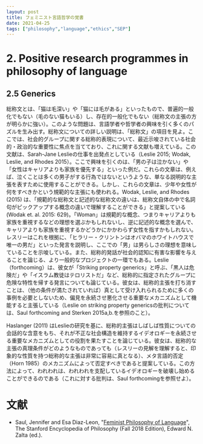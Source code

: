 ```yaml
---
layout: post
title: フェミニスト言語哲学の覚書
date: 2021-04-25
tags: ["philosophy","language","ethics","SEP"]
---
```


# 2. Positive research programmes in philosophy of language
## 2.5 Generics
総称文とは、「猫は毛深い」や「猫には毛がある」といったもので、普遍的一般化でもない（毛のない猫もいる）し、存在的一般化でもない（総称文の主張の方が明らかに強い）。このような問題は、言語学者や哲学者の興味を引く多くのパズルを生み出す。総称文についての詳しい説明は、「総称文」の項目を見よ。ここでは、社会的グループに関する総称的表現について、最近示唆されている社会的・政治的な重要性に焦点を当てており、これに関する文献も増えている。この文献は、Sarah-Jane Leslieの仕事を出発点としている（Leslie 2015; Wodak, Leslie, and Rhodes 2015）。ここで興味を引くのは、「男の子は泣かない」や「女性はキャリアよりも家族を優先する」といった例だ。これらの文章は、例えば、泣くことは多くの男子がする行為ではないというような、単なる説明的な主張を表すために使用することができる。しかし、これらの文章は、少年や女性が何をすべきかという規範的な主張にも使われる。Wodak, Leslie, and Rhodes (2015) は、「規範的な総称文と記述的な総称文の違いは、総称文自体の中で名詞句がピックアップする概念の違いで理解することができる」と提案している (Wodak et. al. 2015: 629)。「Woman」は規範的な概念、つまりキャリアよりも家族を重視するなどの理想を選ぶかもしれないし、逆に記述的な概念を選んで、キャリアよりも家族を重視するかどうかにかかわらず女性を指すかもしれない。レスリーはこれを根拠に、「ヒラリー・クリントンはオバマのホワイトハウスで唯一の男だ」といった発言を説明し、ここでの「男」は男らしさの理想を意味していることを示唆している。また、総称的発話が社会的認知に有害な影響を与えることを論じる、より一般的なプロジェクトの一環でもある。Leslie（forthcoming）は、彼女が「Striking property generics」と呼ぶ、「黒人は危険だ」や「イスラム教徒はテロリストだ」など、総称的に指定されたグループに危険な特性を帰する発言についても論じている。彼女は、総称的主張を打ち消すことは、（他の条件が満たされていれば）真として受け入れられるために多くの事例を必要としないため、偏見を永続させ悪化させる重要なメカニズムとして機能すると主張している（Leslie on striking property genericsの批判については、Saul forthcoming and Sterken 2015a,b.を参照のこと）。

Haslanger (2011) はLeslieの研究を基に、総称的主張はしばしば性質についての会話的な含意をもち、それが不正な社会構造を維持するイデオロギーを永続させる重要なメカニズムとしての役割を果たすことを論じている。彼女は、総称的な主張の真理条件がどのようなものであっても（レスリーの見解を理解すると、印象的な性質を持つ総称的な主張は非常に容易に真となる）、メタ言語的否定（Horn 1985）のメカニズムによって否定すべきであると提案している。この方法によって、われわれは、われわれを支配しているイデオロギーを破壊し始めることができるのである（これに対する批判は、Saul forthcomingを参照せよ）。


# 文献
- Saul, Jennifer and Esa Diaz-Leon, "[Feminist Philosophy of Language](https://plato.stanford.edu/archives/fall2018/entries/feminism-language/)", The Stanford Encyclopedia of Philosophy (Fall 2018 Edition), Edward N. Zalta (ed.).
